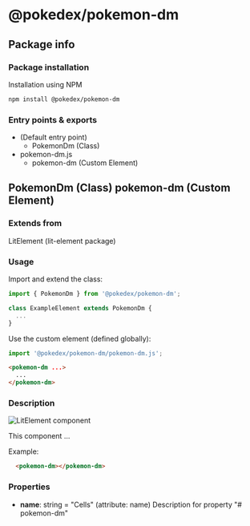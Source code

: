 # @pokedex/pokemon-dm

## Package info

### Package installation

Installation using NPM

```bash
npm install @pokedex/pokemon-dm
```

### Entry points & exports

- (Default entry point)
  - PokemonDm (Class)
- pokemon-dm.js
  - pokemon-dm (Custom Element)


## PokemonDm (Class) pokemon-dm (Custom Element) 

### Extends from

LitElement (lit-element package)

### Usage

Import and extend the class:

```js
import { PokemonDm } from '@pokedex/pokemon-dm';

class ExampleElement extends PokemonDm {
  ...
}
```

Use the custom element (defined globally):

```js
import '@pokedex/pokemon-dm/pokemon-dm.js';
```

```html
<pokemon-dm ...>
  ...
</pokemon-dm>
```

### Description

![LitElement component](https://img.shields.io/badge/litElement-component-blue.svg)

This component ...

Example:

```html
  <pokemon-dm></pokemon-dm>
```

### Properties

- **name**: string = "Cells" (attribute: name)
    Description for property
"# pokemon-dm" 
